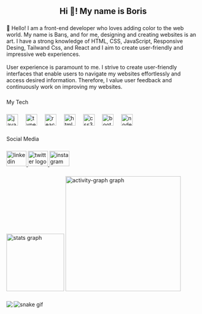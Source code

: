 <h2 align="center">Hi 👋! My name is Boris</h2>

###

<p align="left">🔭 Hello! I am a front-end developer who loves adding color to the web world. My name is Barış, and for me, designing and creating websites is an art. I have a strong knowledge of HTML, CSS, JavaScript, Responsive Desing, Tailwand Css, and React and I aim to create user-friendly and impressive web experiences.<br><br>User experience is paramount to me. I strive to create user-friendly interfaces that enable users to navigate my websites effortlessly and access desired information. Therefore, I value user feedback and continuously work on improving my websites.</p>

###

<p align="left">My Tech</p>

###

<div align="left">
  <img src="https://cdn.jsdelivr.net/gh/devicons/devicon/icons/javascript/javascript-original.svg" height="30" alt="javascript logo"  />
  <img width="12" />
  <img src="https://cdn.jsdelivr.net/gh/devicons/devicon/icons/typescript/typescript-original.svg" height="30" alt="typescript logo"  />
  <img width="12" />
  <img src="https://cdn.jsdelivr.net/gh/devicons/devicon/icons/react/react-original.svg" height="30" alt="react logo"  />
  <img width="12" />
  <img src="https://cdn.jsdelivr.net/gh/devicons/devicon/icons/html5/html5-original.svg" height="30" alt="html5 logo"  />
  <img width="12" />
  <img src="https://cdn.jsdelivr.net/gh/devicons/devicon/icons/css3/css3-original.svg" height="30" alt="css3 logo"  />
  <img width="12" />
  <img src="https://cdn.jsdelivr.net/gh/devicons/devicon/icons/bootstrap/bootstrap-original.svg" height="30" alt="bootstrap logo"  />
  <img width="12" />
  <img src="https://cdn.jsdelivr.net/gh/devicons/devicon/icons/nodejs/nodejs-original.svg" height="30" alt="nodejs logo"  />
</div>

###

<p align="left">Social Media</p>

###

<div align="left">
  <a href="https://www.linkedin.com/in/bar%C4%B1%C5%9F-hayrettin1/" target="_blank">
    <img src="https://raw.githubusercontent.com/maurodesouza/profile-readme-generator/master/src/assets/icons/social/linkedin/default.svg" width="52" height="40" alt="linkedin logo"  />
  </a>
  <a href="https://twitter.com/Barishyrtn" target="_blank">
    <img src="https://raw.githubusercontent.com/maurodesouza/profile-readme-generator/master/src/assets/icons/social/twitter/default.svg" width="52" height="40" alt="twitter logo"  />
  </a>
  <img src="https://raw.githubusercontent.com/maurodesouza/profile-readme-generator/master/src/assets/icons/social/instagram/default.svg" width="52" height="40" alt="instagram logo"  />
</div>

###


###

<div align="left">
  <img src="https://github-readme-stats.vercel.app/api?username=Boris&hide_title=false&hide_rank=false&show_icons=true&include_all_commits=true&count_private=true&disable_animations=false&theme=dracula&locale=en&hide_border=false&order=1" height="150" alt="stats graph"  />
  <img src="https://github-readme-activity-graph.vercel.app/graph?username=Boris&radius=16&theme=react&area=true&order=5" height="300" alt="activity-graph graph"  />
</div>

###

<img align="left" src="https://profile-counter.glitch.me/Boris/count.svg?"  />

###






![snake gif](https://github.com/BorisHay/BorisHay/blob/output/github-contribution-grid-snake.gif)
